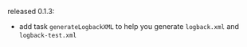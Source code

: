released 0.1.3:

* add task `generateLogbackXML` to help you generate `logback.xml` and `logback-test.xml`
